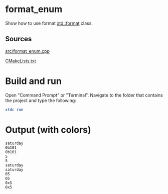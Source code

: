 # format_enum

Show how to use format [xtd::format](https://codedocs.xyz/gammasoft71/xtd/_format_page.html) class.

## Sources

[src/format_enum.cpp](src/format_enum.cpp)

[CMakeLists.txt](CMakeLists.txt)

# Build and run

Open "Command Prompt" or "Terminal". Navigate to the folder that contains the project and type the following:

```cmake
xtdc run
```

# Output (with colors)

```
saturday
0b101
0b101
5
5
saturday
saturday
05
05
0x5
0x5
```

